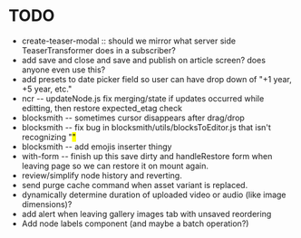 # TODO

* create-teaser-modal :: should we mirror what server side TeaserTransformer does in a subscriber?
* add save and close and save and publish on article screen? does anyone even use this?
* add presets to date picker field so user can have drop down of "+1 year, +5 year, etc."
* ncr -- updateNode.js fix merging/state if updates occurred while editting, then restore expected_etag check
* blocksmith -- sometimes cursor disappears after drag/drop
* blocksmith -- fix bug in blocksmith/utils/blocksToEditor.js that isn't recognizing "<mark>"
* blocksmith -- add emojis inserter thingy
* with-form -- finish up this save dirty and handleRestore form when leaving page so we can restore it on mount again.
* review/simplify node history and reverting.
* send purge cache command when asset variant is replaced.
* dynamically determine duration of uploaded video or audio (like image dimensions)?
* add alert when leaving gallery images tab with unsaved reordering
* Add node labels component (and maybe a batch operation?)
